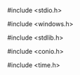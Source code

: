#include <stdio.h>

#include <windows.h>

#include <stdlib.h>

#include <conio.h>

#include <time.h>

